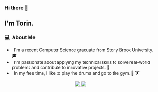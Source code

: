 ### Hi there 👋

## I'm Torin.

### 💻 &nbsp;About Me 

- &nbsp; I'm a recent Computer Science graduate from Stony Brook University. 🎓
- &nbsp; I'm passionate about applying my technical skills to solve real-world problems and contribute to innovative projects. 🏡
- &nbsp; In my free time, I like to play the drums and go to the gym. 🥁 🏋️

<p align="center">
<a href="https://www.linkedin.com/in/torin-mcnally/"><img src="https://img.shields.io/badge/LinkedIn-0077B5?style=for-the-badge&logo=linkedin&logoColor=white"/>
<a href="mailto:mcnallyto@gmail.com"><img src="https://img.shields.io/badge/Gmail-D14836?style=for-the-badge&logo=gmail&logoColor=white"/>
<!--
**cdthomp1/cdthomp1** is a ✨ _special_ ✨ repository because its `README.md` (this file) appears on your GitHub profile.

